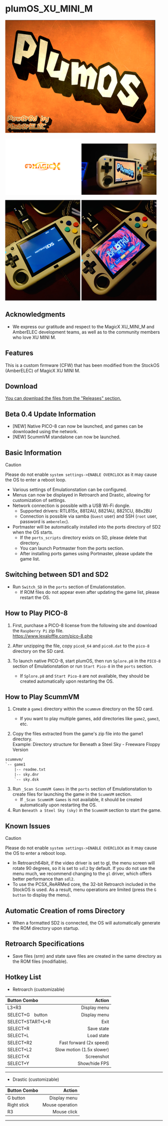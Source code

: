 # plumOS_XU_MINI_M

<img src="https://github.com/game-de-it/XU_MINI_M/blob/main/assets/plumOS_XU_MINI_M.png" width="480">

<img src="https://github.com/game-de-it/XU_MINI_M/blob/main/assets/MagicX_logo.png" width="240"> <img src="https://github.com/game-de-it/XU_MINI_M/blob/main/assets/sc01.jpg" width="240">

<img src="https://github.com/game-de-it/XU_MINI_M/blob/main/assets/sc02.jpg" width="240"> <img src="https://github.com/game-de-it/XU_MINI_M/blob/main/assets/sc03.jpg" width="240">

## Acknowledgments
- We express our gratitude and respect to the MagicX XU_MINI_M and AmberELEC development teams, as well as to the community members who love XU MINI M.

## Features
This is a custom firmware (CFW) that has been modified from the StockOS (AmberELEC) of MagicX XU MINI M.

## Download
[You can download the files from the "Releases" section.](https://github.com/game-de-it/XU_MINI_M/releases/tag/plumOS_XU_MINI_M_0.4)

## Beta 0.4 Update Information
- [NEW] Native PICO-8 can now be launched, and games can be downloaded using the network.
- [NEW] ScummVM standalone can now be launched.

## Basic Information
> [!CAUTION]  
> Please do not enable `system settings->ENABLE OVERCLOCK` as it may cause the OS to enter a reboot loop.

- Various settings of Emulationstation can be configured.
- Menus can now be displayed in Retroarch and Drastic, allowing for customization of settings.
- Network connection is possible with a USB Wi-Fi dongle.
  - Supported drivers: RTL815x, 8812AU, 8821AU, 8821CU, 88x2BU
  - Connection is possible via samba (`Guest` user) and SSH (`root` user, password is `amberelec`).
- Portmaster will be automatically installed into the ports directory of SD2 when the OS starts.
  - If the `ports_scripts` directory exists on SD, please delete that directory.
  - You can launch Portmaster from the ports section.
  - After installing ports games using Portmaster, please update the game list.

## Switching between SD1 and SD2
- Run `Switch_SD` in the `ports` section of Emulationstation.
  - If ROM files do not appear even after updating the game list, please restart the OS.

## How to Play PICO-8
1. First, purchase a PICO-8 license from the following site and download the `Raspberry Pi` zip file.  
https://www.lexaloffle.com/pico-8.php

2. After unzipping the file, copy `pico8_64` and `pico8.dat` to the `pico-8` directory on the SD card.
3. To launch native PICO-8, start plumOS, then run `Splore.p8` in the `PICO-8` section of Emulationstation or run `Start Pico-8` in the `ports` section.
   - If `Splore.p8` and `Start Pico-8` are not available, they should be created automatically upon restarting the OS.

## How to Play ScummVM
1. Create a `game1` directory within the `scummvm` directory on the SD card.
   - If you want to play multiple games, add directories like `game2`, `game3`, etc.

2. Copy the files extracted from the game's zip file into the game1 directory.  
Example: Directory structure for Beneath a Steel Sky - Freeware Floppy Version  

```
scummvm/
`-- game1
    |-- readme.txt
    |-- sky.dnr
    `-- sky.dsk
```

3. Run `_Scan ScummVM Games` in the `ports` section of Emulationstation to create files for launching the game in the `ScummVM` section.
   - If `_Scan ScummVM Games` is not available, it should be created automatically upon restarting the OS.
4. Run `Beneath a Steel Sky (sky)` in the `ScummVM` section to start the game.

## Known Issues
> [!CAUTION]  
> Please do not enable `system settings->ENABLE OVERCLOCK` as it may cause the OS to enter a reboot loop.

- In Retroarch64bit, if the video driver is set to gl, the menu screen will rotate 90 degrees, so it is set to `sdl2` by default. If you do not use the menu much, we recommend changing to the `gl` driver, which offers better performance than `sdl2`.
- To use the PCSX_ReARMed core, the 32-bit Retroarch included in the StockOS is used. As a result, menu operations are limited (press the `G button` to display the menu).

## Automatic Creation of roms Directory
- When a formatted SD2 is connected, the OS will automatically generate the ROM directory upon startup.

## Retroarch Specifications
- Save files (srm) and state save files are created in the same directory as the ROM files (modifiable).

## Hotkey List
  - Retroarch (customizable)
  
| Button Combo | Action |
|:-----------|------------:|
| L3+R3       |        Display menu |
| SELECT+G　button       |        Display menu |
| SELECT+START+L+R       |        Exit |
| SELECT+R     |      Save state |
| SELECT+L     |      Load state |
| SELECT+R2     |      Fast forward (2x speed) |
| SELECT+L2     |      Slow motion (1.5x slower) |
| SELECT+X     |      Screenshot |
| SELECT+Y     |      Show/hide FPS |

---

  - Drastic (customizable)

| Button Combo | Action |
|:-----------|------------:|
| G button       |        Display menu |
| Right stick       |        Mouse operation |
| R3       |        Mouse click |

---

